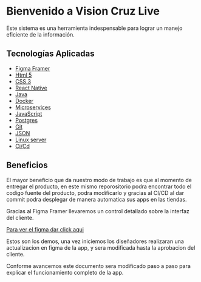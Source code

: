 # Bienvenido a Vision Cruz Live


Este sistema es una herramienta indespensable para lograr un manejo eficiente de la información.

## Tecnologías Aplicadas

- [Figma Framer](https://www.figma.com/)
- [Html 5](https://en.wikipedia.org/wiki/HTML5)
- [CSS 3](https://es.wikipedia.org/wiki/CSS)
- [React Native](https://reactnative.dev/)
- [Java](https://en.wikipedia.org/wiki/Java_(programming_language))
- [Docker](https://www.docker.com/)
- [Microservices](https://microservices.io/)
- [JavaScript](https://www.javascript.com/)
- [Postgres](https://www.postgresql.org/)
- [Git](https://git-scm.com/)
- [JSON](https://www.json.org/json-en.html)
- [Linux server](https://ubuntu.com/)
- [Ci/Cd](https://resources.github.com/ci-cd/)


## Beneficios

El mayor beneficio que da nuestro modo de trabajo es que al momento de entregar el producto, en este mismo reporositorio podra encontrar todo el codigo fuente del producto, podra modificarlo y gracias al CI/CD al dar commit podra desplegar de manera automatica sus apps en las tiendas.

Gracias al Figma Framer llevaremos un control detallado sobre la interfaz del cliente.

[Para ver el figma dar click aqui](https://www.figma.com/file/vL6aRwOgtCEWCBxIIqBp6i/Vision-Cruz?type=design&node-id=0-1)

Estos son los demos, una vez iniciemos los diseñadores realizaran una actualizacion en figma de la app, y sera modificada hasta la aprobacion del cliente.

Conforme avancemos este documento sera modificado paso a paso para explicar el funcionamiento completo de la app.


